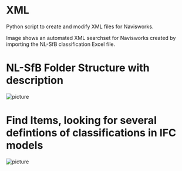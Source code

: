 # XML
Python script to create and modify XML files for Navisworks.

Image shows an automated XML searchset for Navisworks created by importing the NL-SfB classification Excel file.

# NL-SfB Folder Structure with description
![picture](https://github.com/C-Claus/XML/blob/master/NLSfB_Searchset_Navisworks.png?raw=true)

# Find Items, looking for several defintions of classifications in IFC models
![picture](https://github.com/C-Claus/XML/blob/master/NLSfB_searchsets.png)


